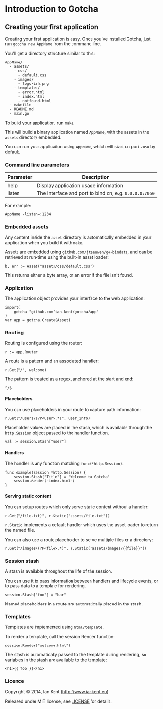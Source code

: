 Introduction to Gotcha
======================

## Creating your first application

Creating your first application is easy. Once you've installed
Gotcha, just run ```gotcha new AppName``` from the command line.

You'll get a directory structure similar to this:

    AppName/
      - assets/
        - css/
          - default.css
        - images/
          - logo-ish.png
        - templates/
          - error.html
          - index.html
          - notfound.html
      - Makefile
      - README.md
      - main.go

To build your application, run ```make```.

This will build a binary application named ```AppName```, with
the assets in the ```assets``` directory embedded.

You can run your application using ```AppName```, which will start
on port ```7050``` by default.

### Command line parameters

| Parameter | Description
| --------- | -----------
| help      | Display application usage information
| listen    | The interface and port to bind on, e.g. ```0.0.0.0:7050```

For example:

    AppName -listen=:1234

### Embedded assets

Any content inside the ```asset``` directory is automatically embedded
in your application when you build it with ```make```.

Assets are embedded using ```github.com/jteeuwen/go-bindata```, and
can be retrieved at run-time using the built-in asset loader:

    b, err := Asset("assets/css/default.css")

This returns either a byte array, or an error if the file isn't found.

### Application

The application object provides your interface to the web application:

	import(
		gotcha "github.com/ian-kent/gotcha/app"
	)
	var app = gotcha.Create(Asset)

### Routing

Routing is configured using the router:

	r := app.Router

A route is a pattern and an associated handler:

	r.Get("/", welcome)

The pattern is treated as a regex, anchored at the start and end:

    ^/$

#### Placeholders

You can use placeholders in your route to capture path information:

	r.Get("/users/(?P<user>.*)", user_info)

Placeholder values are placed in the stash, which is available through
the ```http.Session``` object passed to the handler function.

    val := session.Stash["user"]

#### Handlers

The handler is any function matching ```func(*http.Session)```.

    func example(session *http.Session) {
		session.Stash["Title"] = "Welcome to Gotcha"
		session.Render("index.html")
	}

#### Serving static content

You can setup routes which only serve static content without a handler:

	r.Get("/file.txt)", r.Static("assets/file.txt"))

```r.Static``` implements a default handler which uses the asset loader
to return the named file.

You can also use a route placeholder to serve multiple files or a directory:

	r.Get("/images/(?P<file>.*)", r.Static("assets/images/{{file}}"))

### Session stash

A stash is available throughout the life of the session.

You can use it to pass information between handlers and lifecycle events, 
or to pass data to a template for rendering.

    session.Stash["foo"] = "bar"

Named placeholders in a route are automatically placed in the stash.

### Templates

Templates are implemented using ```html/template```.

To render a template, call the session Render function:

    session.Render("welcome.html")

The stash is automatically passed to the template during rendering,
so variables in the stash are available to the template:

    <h1>{{ foo }}</h1>

### Licence

Copyright ©‎ 2014, Ian Kent (http://www.iankent.eu).

Released under MIT license, see [LICENSE](LICENSE.md) for details.
